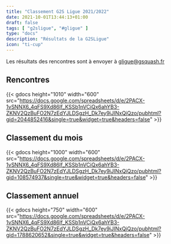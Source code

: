 ```yaml
---
title: "Classement G2S Ligue 2021/2022"
date: 2021-10-01T13:44:13+01:00
draft: false
tags: [ "g2sligue", "#gligue" ]
type: "docs"
description: "Résultats de la G2SLigue"
icon: "ti-cup"
---
```


Les résultats des rencontres sont à envoyer à [gligue@gsquash.fr](mailto:gligue@gsquash.fr?subject=%5BGLIGUE%5D%20-%20R%C3%A9sultat%20rencontre")

## Rencontres

{{< gdocs  height="1010"  width="600" src="https://docs.google.com/spreadsheets/d/e/2PACX-1vSNNX6_4qFS9Xd86lf_KSSb1nVCiQx6ahYB3-ZKNV2QzBuFO2N7zEdYJLDSgzH_Dk7ey9iJINxQiQzo/pubhtml?gid=2044852416&single=true&widget=true&headers=false"  >}}

## Classement du mois

{{< gdocs height="1000" width="600" src="https://docs.google.com/spreadsheets/d/e/2PACX-1vSNNX6_4qFS9Xd86lf_KSSb1nVCiQx6ahYB3-ZKNV2QzBuFO2N7zEdYJLDSgzH_Dk7ey9iJINxQiQzo/pubhtml?gid=108574937&single=true&widget=true&headers=false"  >}}

## Classement annuel

{{< gdocs height="750" width="600" src="https://docs.google.com/spreadsheets/d/e/2PACX-1vSNNX6_4qFS9Xd86lf_KSSb1nVCiQx6ahYB3-ZKNV2QzBuFO2N7zEdYJLDSgzH_Dk7ey9iJINxQiQzo/pubhtml?gid=1788620652&single=true&widget=true&headers=false" >}}
